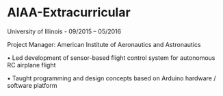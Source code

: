 # AIAA-Extracurricular
University of Illinois - 09/2015 – 05/2016

Project Manager: American Institute of Aeronautics and Astronautics

•	Led development of sensor-based flight control system for autonomous RC airplane flight

•	Taught programming and design concepts based on Arduino hardware / software platform
